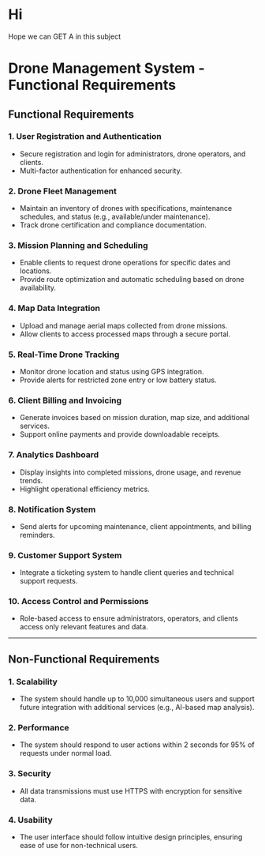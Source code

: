 # Hi
Hope we can GET A in this subject
# Drone Management System - Functional Requirements

## Functional Requirements
### 1. User Registration and Authentication
- Secure registration and login for administrators, drone operators, and clients.
- Multi-factor authentication for enhanced security.

### 2. Drone Fleet Management
- Maintain an inventory of drones with specifications, maintenance schedules, and status (e.g., available/under maintenance).
- Track drone certification and compliance documentation.

### 3. Mission Planning and Scheduling
- Enable clients to request drone operations for specific dates and locations.
- Provide route optimization and automatic scheduling based on drone availability.

### 4. Map Data Integration
- Upload and manage aerial maps collected from drone missions.
- Allow clients to access processed maps through a secure portal.

### 5. Real-Time Drone Tracking
- Monitor drone location and status using GPS integration.
- Provide alerts for restricted zone entry or low battery status.

### 6. Client Billing and Invoicing
- Generate invoices based on mission duration, map size, and additional services.
- Support online payments and provide downloadable receipts.

### 7. Analytics Dashboard
- Display insights into completed missions, drone usage, and revenue trends.
- Highlight operational efficiency metrics.

### 8. Notification System
- Send alerts for upcoming maintenance, client appointments, and billing reminders.

### 9. Customer Support System
- Integrate a ticketing system to handle client queries and technical support requests.

### 10. Access Control and Permissions
- Role-based access to ensure administrators, operators, and clients access only relevant features and data.

---

## Non-Functional Requirements

### 1. Scalability
- The system should handle up to 10,000 simultaneous users and support future integration with additional services (e.g., AI-based map analysis).

### 2. Performance
- The system should respond to user actions within 2 seconds for 95% of requests under normal load.

### 3. Security
- All data transmissions must use HTTPS with encryption for sensitive data.

### 4. Usability
- The user interface should follow intuitive design principles, ensuring ease of use for non-technical users.
